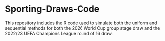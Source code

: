 # Sporting-Draws-Code
This repository includes the R code used to simulate both the uniform and sequential methods for both the 2026 World Cup group stage draw and the 2022/23 UEFA Champions League round of 16 draw.
